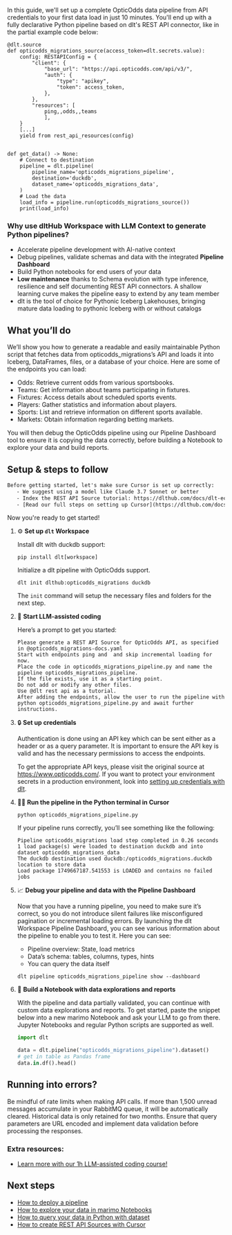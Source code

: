In this guide, we'll set up a complete OpticOdds data pipeline from API credentials to your first data load in just 10 minutes. You'll end up with a fully declarative Python pipeline based on dlt's REST API connector, like in the partial example code below:

```python-outcome
@dlt.source
def opticodds_migrations_source(access_token=dlt.secrets.value):
    config: RESTAPIConfig = {
        "client": {
            "base_url": "https://api.opticodds.com/api/v3/",
            "auth": {
                "type": "apikey",
                "token": access_token,
            },
        },
        "resources": [
            ping,,odds,,teams
            ],
    }
    [...]
    yield from rest_api_resources(config)


def get_data() -> None:
    # Connect to destination
    pipeline = dlt.pipeline(
        pipeline_name='opticodds_migrations_pipeline',
        destination='duckdb',
        dataset_name='opticodds_migrations_data', 
    )
    # Load the data
    load_info = pipeline.run(opticodds_migrations_source())
    print(load_info) 
```

### Why use dltHub Workspace with LLM Context to generate Python pipelines?

- Accelerate pipeline development with AI-native context
- Debug pipelines, validate schemas and data with the integrated **Pipeline Dashboard**
- Build Python notebooks for end users of your data
- **Low maintenance** thanks to Schema evolution with type inference, resilience and self documenting REST API connectors. A shallow learning curve makes the pipeline easy to extend by any team member
- dlt is the tool of choice for Pythonic Iceberg Lakehouses, bringing mature data loading to pythonic Iceberg with or without catalogs

## What you’ll do

We’ll show you how to generate a readable and easily maintainable Python script that fetches data from opticodds_migrations’s API and loads it into Iceberg, DataFrames, files, or a database of your choice. Here are some of the endpoints you can load:

- Odds: Retrieve current odds from various sportsbooks.
- Teams: Get information about teams participating in fixtures.
- Fixtures: Access details about scheduled sports events.
- Players: Gather statistics and information about players.
- Sports: List and retrieve information on different sports available.
- Markets: Obtain information regarding betting markets.

You will then debug the OpticOdds pipeline using our Pipeline Dashboard tool to ensure it is copying the data correctly, before building a Notebook to explore your data and build reports.

## Setup & steps to follow

```default
Before getting started, let's make sure Cursor is set up correctly:
   - We suggest using a model like Claude 3.7 Sonnet or better
   - Index the REST API Source tutorial: https://dlthub.com/docs/dlt-ecosystem/verified-sources/rest_api/ and add it to context as **@dlt rest api**
   - [Read our full steps on setting up Cursor](https://dlthub.com/docs/dlt-ecosystem/llm-tooling/cursor-restapi#23-configuring-cursor-with-documentation)
```

Now you're ready to get started!

1. ⚙️ **Set up `dlt` Workspace**
    
    Install dlt with duckdb support:
    ```shell
    pip install dlt[workspace]
    ```

    Initialize a dlt pipeline with OpticOdds support.
    ```shell
    dlt init dlthub:opticodds_migrations duckdb
    ```

    The `init` command will setup the necessary files and folders for the next step.
    
2. 🤠 **Start LLM-assisted coding**
    
    Here’s a prompt to get you started:
    
    ```prompt
    Please generate a REST API Source for OpticOdds API, as specified in @opticodds_migrations-docs.yaml 
    Start with endpoints ping and  and skip incremental loading for now. 
    Place the code in opticodds_migrations_pipeline.py and name the pipeline opticodds_migrations_pipeline. 
    If the file exists, use it as a starting point. 
    Do not add or modify any other files. 
    Use @dlt rest api as a tutorial. 
    After adding the endpoints, allow the user to run the pipeline with python opticodds_migrations_pipeline.py and await further instructions.
    ```

    
3. 🔒 **Set up credentials** 
    
    Authentication is done using an API key which can be sent either as a header or as a query parameter. It is important to ensure the API key is valid and has the necessary permissions to access the endpoints.
    
    To get the appropriate API keys, please visit the original source at https://www.opticodds.com/.
    If you want to protect your environment secrets in a production environment, look into [setting up credentials with dlt](https://dlthub.com/docs/walkthroughs/add_credentials).
    
4. 🏃‍♀️ **Run the pipeline in the Python terminal in Cursor**
    
    ```shell
    python opticodds_migrations_pipeline.py
    ```
    
    If your pipeline runs correctly, you’ll see something like the following:
    
    ```shell
    Pipeline opticodds_migrations load step completed in 0.26 seconds
    1 load package(s) were loaded to destination duckdb and into dataset opticodds_migrations_data
    The duckdb destination used duckdb:/opticodds_migrations.duckdb location to store data
    Load package 1749667187.541553 is LOADED and contains no failed jobs
    ```
    
5. 📈 **Debug your pipeline and data with the Pipeline Dashboard**

    Now that you have a running pipeline, you need to make sure it’s correct, so you do not introduce silent failures like misconfigured pagination or incremental loading errors. By launching the dlt Workspace Pipeline Dashboard, you can see various information about the pipeline to enable you to test it. Here you can see:
    - Pipeline overview: State, load metrics
    - Data’s schema: tables, columns, types, hints
    - You can query the data itself
    
    ```shell
    dlt pipeline opticodds_migrations_pipeline show --dashboard
    ```
    
6. 🐍 **Build a Notebook with data explorations and reports**

    With the pipeline and data partially validated, you can continue with custom data explorations and reports. To get started, paste the snippet below into a new marimo Notebook and ask your LLM to go from there. Jupyter Notebooks and regular Python scripts are supported as well.

    
    ```python
    import dlt

   data = dlt.pipeline("opticodds_migrations_pipeline").dataset()
   # get in table as Pandas frame
   data.in.df().head()
    ```

## Running into errors?

Be mindful of rate limits when making API calls. If more than 1,500 unread messages accumulate in your RabbitMQ queue, it will be automatically cleared. Historical data is only retained for two months. Ensure that query parameters are URL encoded and implement data validation before processing the responses.

### Extra resources:

- [Learn more with our 1h LLM-assisted coding course!](https://www.youtube.com/watch?v=GGid70rnJuM)

## Next steps

- [How to deploy a pipeline](https://dlthub.com/docs/walkthroughs/deploy-a-pipeline)
- [How to explore your data in marimo Notebooks](https://dlthub.com/docs/general-usage/dataset-access/marimo)
- [How to query your data in Python with dataset](https://dlthub.com/docs/general-usage/dataset-access/dataset)
- [How to create REST API Sources with Cursor](https://dlthub.com/docs/dlt-ecosystem/llm-tooling/cursor-restapi)
